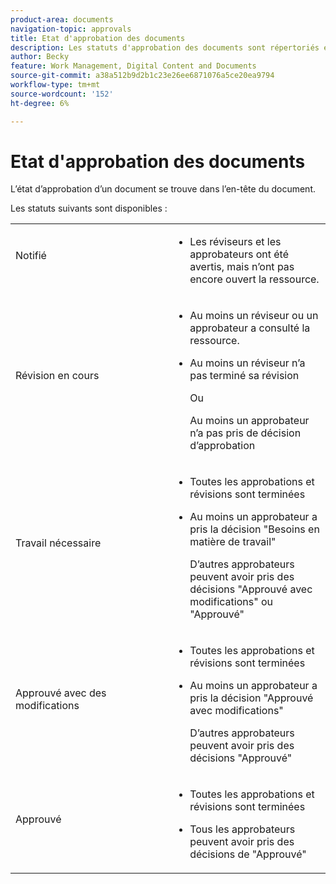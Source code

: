 ```yaml
---
product-area: documents
navigation-topic: approvals
title: Etat d'approbation des documents
description: Les statuts d'approbation des documents sont répertoriés et expliqués
author: Becky
feature: Work Management, Digital Content and Documents
source-git-commit: a38a512b9d2b1c23e26ee6871076a5ce20ea9794
workflow-type: tm+mt
source-wordcount: '152'
ht-degree: 6%

---
```


# Etat d&#39;approbation des documents

L’état d’approbation d’un document se trouve dans l’en-tête du document.

Les statuts suivants sont disponibles :

<table>
            <col style="width: 50%;" />
            <col style="width: 50%;" />
            <tbody>
                 <tr>
                    <td>
                        Notifié</p>
                    </td>
                    <td>
                        <ul>
                            <li>
                                Les réviseurs et les approbateurs ont été avertis, mais n’ont pas encore ouvert la ressource.
                            </li>
                        </ul>
                    </td>
                </tr>
                 <tr>
                    <td>
                        Révision en cours</p>
                    </td>
                    <td>
                        <ul>
                            <li>
                                <p>Au moins un réviseur ou un approbateur a consulté la ressource.</p>
                            </li>
                            <li>
                                <p>Au moins un réviseur n’a pas terminé sa révision</p><p>Ou</p>
                                <p>Au moins un approbateur n’a pas pris de décision d’approbation</p>
                            </li>
                        </ul>
                    </td>
                </tr>
                 <tr>
                    <td>Travail nécessaire</p>
                    </td>
                    <td>
                        <ul>
                            <li>
                                <p>Toutes les approbations et révisions sont terminées</p>
                            </li>
                            <li>
                                <p>Au moins un approbateur a pris la décision "Besoins en matière de travail"</p>
                                <p>D’autres approbateurs peuvent avoir pris des décisions "Approuvé avec modifications" ou "Approuvé"
                            </li>
                        </ul>
                    </td>
                </tr>
                  <tr>
                    <td>Approuvé avec des modifications</p>
                    </td>
                    <td>
                        <ul>
                            <li>
                                <p>Toutes les approbations et révisions sont terminées</p>
                            </li>
                            <li>
                                <p>Au moins un approbateur a pris la décision "Approuvé avec modifications"</p>
                                <p>D’autres approbateurs peuvent avoir pris des décisions "Approuvé"
                            </li>
                        </ul>
                    </td>
                </tr>
                 <tr>
                    <td>Approuvé</p>
                    </td>
                    <td>
                        <ul>
                            <li>
                                <p>Toutes les approbations et révisions sont terminées</p>
                            </li>
                            <li>
                                <p>Tous les approbateurs peuvent avoir pris des décisions de "Approuvé"
                            </li>
                        </ul>
                    </td>
                </tr>
           </tbody>
        </table>
